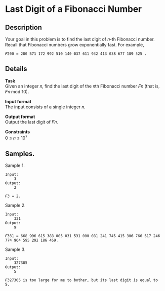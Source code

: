 # Last Digit of a Fibonacci Number

## Description
Your goal in this problem is to find the last digit of 𝑛-th Fibonacci number. 
Recall that Fibonacci numbers grow exponentially fast. For example,
    
    𝐹200 = 280 571 172 992 510 140 037 611 932 413 038 677 189 525 .


## Details
**Task** <br>
Given an integer 𝑛, find the last digit of the 𝑛th Fibonacci number 𝐹𝑛 (that is, 𝐹𝑛 mod 10).

**Input format**<br> 
The input consists of a single integer 𝑛.

**Output format** <br>
Output the last digit of 𝐹𝑛.

**Constraints** <br>
0 ≤ 𝑛 ≤ 10<sup>7</sup>

## Samples.
Sample 1.

    Input:
        3
    Output:
        2

    𝐹3 = 2.

Sample 2.

    Input:
        331
    Output:
        9

    𝐹331 = 668 996 615 388 005 031 531 000 081 241 745 415 306 766 517 246 774 964 595 292 186 469.

Sample 3.
    
    Input:
        327305
    Output:
        5
    
    𝐹327305 is too large for me to bother, but its last digit is equal to 5.

